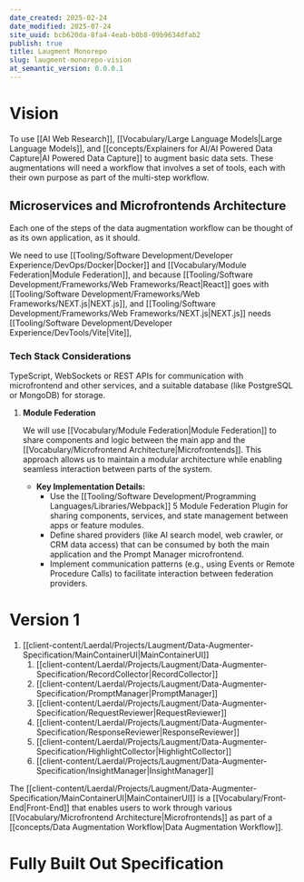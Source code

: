 ```yaml
---
date_created: 2025-02-24
date_modified: 2025-07-24
site_uuid: bcb620da-8fa4-4eab-b0b8-09b9634dfab2
publish: true
title: Laugment Monorepo
slug: laugment-monorepo-vision
at_semantic_version: 0.0.0.1
---
```


# Vision

To use [[AI Web Research]], [[Vocabulary/Large Language Models|Large Language Models]], and [[concepts/Explainers for AI/AI Powered Data Capture|AI Powered Data Capture]] to augment basic data sets.  These augmentations will need a workflow that involves a set of tools, each with their own purpose as part of the multi-step workflow.  

## Microservices and Microfrontends Architecture

Each one of the steps of the data augmentation workflow can be thought of as its own application, as it should. 

We need to use [[Tooling/Software Development/Developer Experience/DevOps/Docker|Docker]] and [[Vocabulary/Module Federation|Module Federation]], and because [[Tooling/Software Development/Frameworks/Web Frameworks/React|React]] goes with [[Tooling/Software Development/Frameworks/Web Frameworks/NEXT.js|NEXT.js]], and [[Tooling/Software Development/Frameworks/Web Frameworks/NEXT.js|NEXT.js]] needs [[Tooling/Software Development/Developer Experience/DevTools/Vite|Vite]], 

### Tech Stack Considerations
TypeScript, WebSockets or REST APIs for communication with microfrontend and other services, and a suitable database (like PostgreSQL or MongoDB) for storage.

1. **Module Federation**
    
    We will use [[Vocabulary/Module Federation|Module Federation]] to share components and logic between the main app and the [[Vocabulary/Microfrontend Architecture|Microfrontends]]. This approach allows us to maintain a modular architecture while enabling seamless interaction between parts of the system.
    
    - **Key Implementation Details:**
        - Use the [[Tooling/Software Development/Programming Languages/Libraries/Webpack]] 5 Module Federation Plugin for sharing components, services, and state management between apps or feature modules.
        - Define shared providers (like AI search model, web crawler, or CRM data access) that can be consumed by both the main application and the Prompt Manager microfrontend.
        - Implement communication patterns (e.g., using Events or Remote Procedure Calls) to facilitate interaction between federation providers.

# Version 1
1. [[client-content/Laerdal/Projects/Laugment/Data-Augmenter-Specification/MainContainerUI|MainContainerUI]]
	1. [[client-content/Laerdal/Projects/Laugment/Data-Augmenter-Specification/RecordCollector|RecordCollector]]
	2. [[client-content/Laerdal/Projects/Laugment/Data-Augmenter-Specification/PromptManager|PromptManager]]
	3. [[client-content/Laerdal/Projects/Laugment/Data-Augmenter-Specification/RequestReviewer|RequestReviewer]]
	4. [[client-content/Laerdal/Projects/Laugment/Data-Augmenter-Specification/ResponseReviewer|ResponseReviewer]]
	5. [[client-content/Laerdal/Projects/Laugment/Data-Augmenter-Specification/HighlightCollector|HighlightCollector]]
	6. [[client-content/Laerdal/Projects/Laugment/Data-Augmenter-Specification/InsightManager|InsightManager]]

The [[client-content/Laerdal/Projects/Laugment/Data-Augmenter-Specification/MainContainerUI|MainContainerUI]] is a [[Vocabulary/Front-End|Front-End]] that enables users to work through various [[Vocabulary/Microfrontend Architecture|Microfrontends]]  as part of a [[concepts/Data Augmentation Workflow|Data Augmentation Workflow]].

# Fully Built Out Specification
